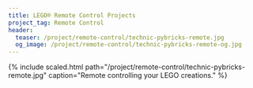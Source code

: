 ```yaml
---
title: LEGO® Remote Control Projects
project_tag: Remote Control
header:
  teaser: /project/remote-control/technic-pybricks-remote.jpg
  og_image: /project/remote-control/technic-pybricks-remote-og.jpg
---
```


{% include scaled.html
  path="/project/remote-control/technic-pybricks-remote.jpg"
  caption="Remote controlling your LEGO creations."
%}


